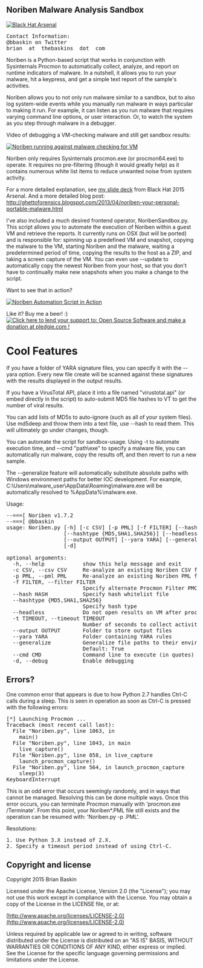 ## Noriben Malware Analysis Sandbox
[![Black Hat Arsenal](https://www.toolswatch.org/badges/arsenal/2015.svg)](http://www.toolswatch.org/2015/06/black-hat-arsenal-usa-2015-speakers-lineup/)

<pre>
Contact Information:
@bbaskin on Twitter
brian _at_ thebaskins _dot_ com
</pre>


Noriben is a Python-based script that works in conjunction with Sysinternals Procmon to automatically collect, analyze, and report on runtime indicators of malware. In a nutshell, it allows you to run your malware, hit a keypress, and get a simple text report of the sample's activities.


Noriben allows you to not only run malware similar to a sandbox, but to also log system-wide events while you manually run malware in ways particular to making it run. For example, it can listen as you run malware that requires varying command line options, or user interaction. Or, to watch the system as you step through malware in a debugger.

Video of debugging a VM-checking malware and still get sandbox results:

[![Noriben running against malware checking for VM ](https://img.youtube.com/vi/kmCzAmqMeTY/0.jpg)](https://www.youtube.com/watch?v=kmCzAmqMeTY)


Noriben only requires Sysinternals procmon.exe (or procmon64.exe) to operate. It requires no pre-filtering (though it would greatly help) as it contains numerous white list items to reduce unwanted noise from system activity.


For a more detailed explanation, see <a href="http://www.slideshare.net/bbaskin/bh15-arsenal-noriben">my slide deck</a> from Black Hat 2015 Arsenal. And a more detailed blog post:
http://ghettoforensics.blogspot.com/2013/04/noriben-your-personal-portable-malware.html


I've also included a much desired frontend operator, NoribenSandbox.py. This script allows you to automate the execution of Noriben within a guest VM and retrieve the reports. It currently runs on OSX (but will be ported) and is responsible for: spinning up a predefined VM and snapshot, copying the malware to the VM, starting Noriben and the malware, waiting a predetermined period of time, copying the results to the host as a ZIP, and taking a screen capture of the VM. You can even use --update to automatically copy the newest Noriben from your host, so that you don't have to continually make new snapshots when you make a change to the script.

Want to see that in action?

[![Noriben Automation Script in Action](https://img.youtube.com/vi/GSSCM0kUqo8/0.jpg)](https://www.youtube.com/watch?v=GSSCM0kUqo8)


Like it? Buy me a beer! :)
<a href='https://pledgie.com/campaigns/22876'><img alt='Click here to lend your support to: Open Source Software and make a donation at pledgie.com !' src='https://pledgie.com/campaigns/22876.png?skin_name=chrome' border='0' ></a>


# Cool Features

If you have a folder of YARA signature files, you can specify it with the --yara option. Every new file create will be scanned against these signatures with the results displayed in the output results.

If you have a VirusTotal API, place it into a file named "virustotal.api" (or embed directly in the script) to auto-submit MD5 file hashes to VT to get the number of viral results.  

You can add lists of MD5s to auto-ignore (such as all of your system files). Use md5deep and throw them into a text file, use --hash <file> to read them. This will ultimately go under changes, though.

You can automate the script for sandbox-usage. Using -t <seconds> to automate execution time, and --cmd "path\exe" to specify a malware file, you can automatically run malware, copy the results off, and then revert to run a new sample.

The --generalize feature will automatically substitute absolute paths with Windows environment paths for better IOC development. For example, C:\Users\malware_user\AppData\Roaming\malware.exe will be automatically resolved to %AppData%\malware.exe.


Usage:
<pre>
--===[ Noriben v1.7.2
--===[ @bbaskin
usage: Noriben.py [-h] [-c CSV] [-p PML] [-f FILTER] [--hash HASH]
                  [--hashtype {MD5,SHA1,SHA256}] [--headless] [-t TIMEOUT]
                  [--output OUTPUT] [--yara YARA] [--generalize] [--cmd CMD]
                  [-d]

optional arguments:
  -h, --help            show this help message and exit
  -c CSV, --csv CSV     Re-analyze an existing Noriben CSV file
  -p PML, --pml PML     Re-analyze an existing Noriben PML file
  -f FILTER, --filter FILTER
                        Specify alternate Procmon Filter PMC
  --hash HASH           Specify hash whitelist file
  --hashtype {MD5,SHA1,SHA256}
                        Specify hash type
  --headless            Do not open results on VM after processing
  -t TIMEOUT, --timeout TIMEOUT
                        Number of seconds to collect activity
  --output OUTPUT       Folder to store output files
  --yara YARA           Folder containing YARA rules
  --generalize          Generalize file paths to their environment variables.
                        Default: True
  --cmd CMD             Command line to execute (in quotes)
  -d, --debug           Enable debugging
</pre>

## Errors?
One common error that appears is due to how Python 2.7 handles Ctrl-C calls during a sleep. This is seen in operation as soon as Ctrl-C is pressed with the following errors:

<pre>
[*] Launching Procmon ...
Traceback (most recent call last):
  File "Noriben.py", line 1063, in <module>
    main()
  File "Noriben.py", line 1043, in main
    live_capture()
  File "Noriben.py", line 858, in live_capture
    launch_procmon_capture()
  File "Noriben.py", line 564, in launch_procmon_capture
    sleep(3)
KeyboardInterrupt
</pre>

This is an odd error that occurs seemingly randomly, and in ways that cannot be managed.
Resolving this can be done multiple ways. Once this error occurs, you can terminate Procmon manually with 'procmon.exe /Terminate'. From this point, your Noriben*.PML file still exists and the operation can be resumed with: 'Noriben.py -p <filename>.PML'. 


Resolutions:
<pre>
1. Use Python 3.X instead of 2.X.
2. Specify a timeout period instead of using Ctrl-C.
</pre>




## Copyright and license

Copyright 2015 Brian Baskin

Licensed under the Apache License, Version 2.0 (the "License");
you may not use this work except in compliance with the License.
You may obtain a copy of the License in the LICENSE file, or at:

  [http://www.apache.org/licenses/LICENSE-2.0](http://www.apache.org/licenses/LICENSE-2.0)

Unless required by applicable law or agreed to in writing, software
distributed under the License is distributed on an "AS IS" BASIS,
WITHOUT WARRANTIES OR CONDITIONS OF ANY KIND, either express or implied.
See the License for the specific language governing permissions and
limitations under the License.
